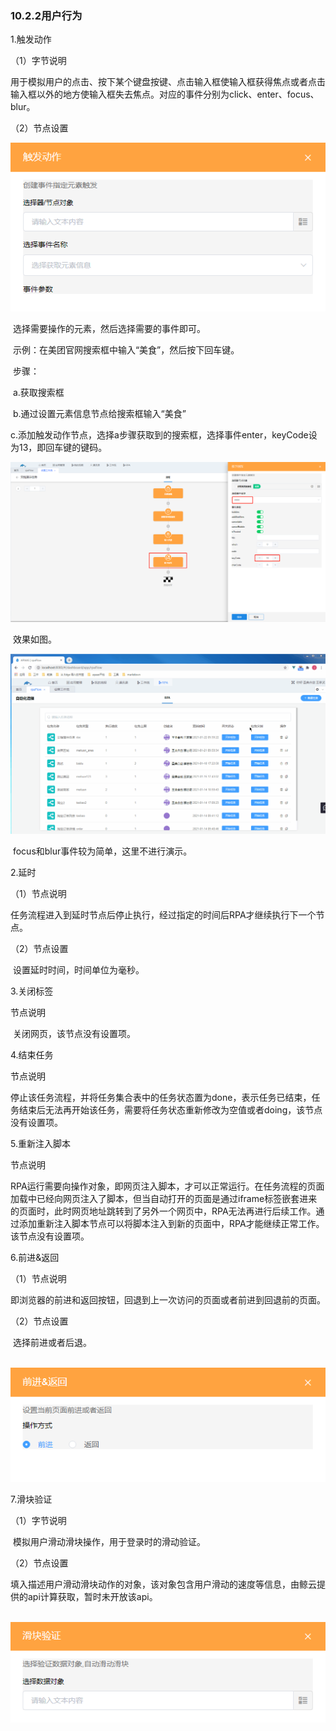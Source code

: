 ### 10.2.2用户行为

1.触发动作

（1）字节说明

​	用于模拟用户的点击、按下某个键盘按键、点击输入框使输入框获得焦点或者点击输入框以外的地方使输入框失去焦点。对应的事件分别为click、enter、focus、blur。

（2）节点设置

![behavior1](./image/rpa/taskflow/behavior/behavior1.png)

​	选择需要操作的元素，然后选择需要的事件即可。

​	示例：在美团官网搜索框中输入“美食”，然后按下回车键。

​	步骤：

​		a.获取搜索框

​		b.通过设置元素信息节点给搜索框输入“美食”

​		c.添加触发动作节点，选择a步骤获取到的搜索框，选择事件enter，keyCode设为13，即回车键的键码。

![behavior2](./image/rpa/taskflow/behavior/behavior2.png)

​	效果如图。

![behavior3](./image/rpa/taskflow/behavior/behavior3.gif)

​	focus和blur事件较为简单，这里不进行演示。

2.延时

（1）节点说明

​	任务流程进入到延时节点后停止执行，经过指定的时间后RPA才继续执行下一个节点。

（2）节点设置

​	设置延时时间，时间单位为毫秒。

3.关闭标签

节点说明

​	关闭网页，该节点没有设置项。

4.结束任务

节点说明

​	停止该任务流程，并将任务集合表中的任务状态置为done，表示任务已结束，任务结束后无法再开始该任务，需要将任务状态重新修改为空值或者doing，该节点没有设置项。

5.重新注入脚本

节点说明

​	RPA运行需要向操作对象，即网页注入脚本，才可以正常运行。在任务流程的页面加载中已经向网页注入了脚本，但当自动打开的页面是通过iframe标签嵌套进来的页面时，此时网页地址跳转到了另外一个网页中，RPA无法再进行后续工作。通过添加重新注入脚本节点可以将脚本注入到新的页面中，RPA才能继续正常工作。该节点没有设置项。

6.前进&返回

（1）节点说明

​	即浏览器的前进和返回按钮，回退到上一次访问的页面或者前进到回退前的页面。

（2）节点设置

​	选择前进或者后退。

​	![behavior4](./image/rpa/taskflow/behavior/behavior4.png)

7.滑块验证

（1）字节说明

​	模拟用户滑动滑块操作，用于登录时的滑动验证。

（2）节点设置

​	填入描述用户滑动滑块动作的对象，该对象包含用户滑动的速度等信息，由鲸云提供的api计算获取，暂时未开放该api。

​	![behavior5](image/rpa/taskflow/behavior/behavior5.png)